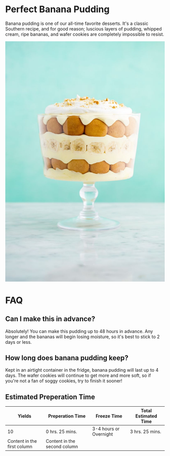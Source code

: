 # Perfect Banana Pudding

Banana pudding is one of our all-time favorite desserts. It's a classic Southern recipe, and for good reason; luscious layers of pudding, whipped cream, ripe bananas, and wafer cookies are completely impossible to resist.

![Banana Pudding](bananapudding.jpg)

# FAQ

## Can I make this in advance?
Absolutely! You can make this pudding up to 48 hours in advance. Any longer and the bananas will begin losing moisture, so it's best to stick to 2 days or less.

## How long does banana pudding keep?
Kept in an airtight container in the fridge, banana pudding will last up to 4 days. The wafer cookies will continue to get more and more soft, so if you're not a fan of soggy cookies, try to finish it sooner!

## Estimated Preperation Time
Yields |Preperation Time | Freeze Time | Total Estimated Time
------ | ----------------|-------------|-----------
10 | 0 hrs. 25 mins. | 3-4 hours or Overnight | 3 hrs. 25 mins.
Content in the first column | Content in the second column
